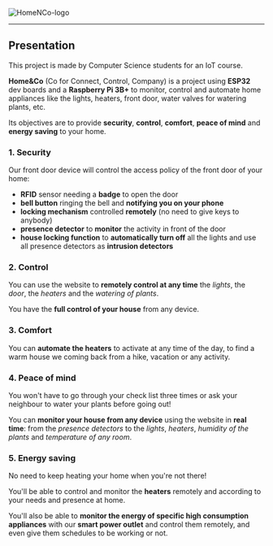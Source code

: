 
![HomeNCo-logo](https://github.com/user-attachments/assets/2fd0196a-1147-4c46-a31b-b0088f8e85bf)

---

## Presentation

This project is made by Computer Science students for an IoT course.

**Home&Co** (Co for Connect, Control, Company) is a project using **ESP32** dev boards and a **Raspberry Pi 3B+** to monitor, control and automate home appliances like the lights, heaters, front door, water valves for watering plants, etc.

Its objectives are to provide **security**, **control**, **comfort**, **peace of mind** and **energy saving** to your home.

### 1. Security

Our front door device will control the access policy of the front door of your home:
- **RFID** sensor needing a **badge** to open the door
- **bell button** ringing the bell and **notifying you on your phone**
- **locking mechanism** controlled **remotely** (no need to give keys to anybody)
- **presence detector** to **monitor** the activity in front of the door
- **house locking function** to **automatically turn off** all the lights and use all presence detectors as **intrusion detectors**

### 2. Control

You can use the website to **remotely control at any time** the _lights_, the _door_, the _heaters_ and the _watering of plants_.

You have the **full control of your house** from any device.

### 3. Comfort

You can **automate the heaters** to activate at any time of the day, to find a warm house we coming back from a hike, vacation or any activity.

### 4. Peace of mind

You won't have to go through your check list three times or ask your neighbour to water your plants before going out!

You can **monitor your house from any device** using the website in **real time**: from the _presence detectors_ to the _lights_, _heaters_, _humidity of the plants_ and _temperature of any room_.

### 5. Energy saving

No need to keep heating your home when you're not there!

You'll be able to control and monitor the **heaters** remotely and according to your needs and presence at home.

You'll also be able to **monitor the energy of specific high consumption appliances** with our **smart power outlet** and control them remotely, and even give them schedules to be working or not.

<!--

**Here are some ideas to get you started:**

🙋‍♀️ A short introduction - what is your organization all about?
🌈 Contribution guidelines - how can the community get involved?
👩‍💻 Useful resources - where can the community find your docs? Is there anything else the community should know?
🍿 Fun facts - what does your team eat for breakfast?
🧙 Remember, you can do mighty things with the power of [Markdown](https://docs.github.com/github/writing-on-github/getting-started-with-writing-and-formatting-on-github/basic-writing-and-formatting-syntax)
-->
